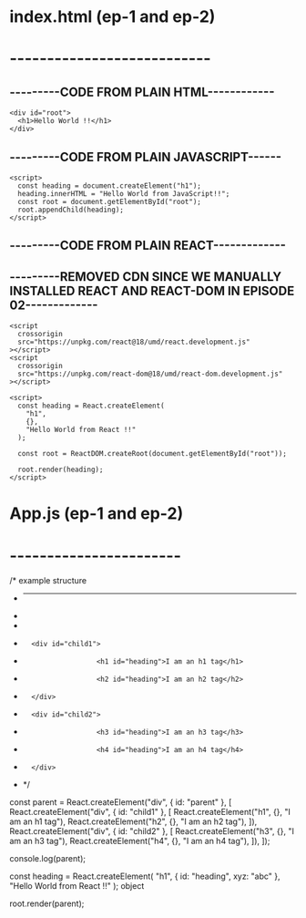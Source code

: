 # index.html (ep-1 and ep-2)

# ---------------------------

## ---------CODE FROM PLAIN HTML------------

    <div id="root">
      <h1>Hello World !!</h1>
    </div>

## ---------CODE FROM PLAIN JAVASCRIPT------

    <script>
      const heading = document.createElement("h1");
      heading.innerHTML = "Hello World from JavaScript!!";
      const root = document.getElementById("root");
      root.appendChild(heading);
    </script>

## ---------CODE FROM PLAIN REACT-------------

## ---------REMOVED CDN SINCE WE MANUALLY INSTALLED REACT AND REACT-DOM IN EPISODE 02-------------

    <script
      crossorigin
      src="https://unpkg.com/react@18/umd/react.development.js"
    ></script>
    <script
      crossorigin
      src="https://unpkg.com/react-dom@18/umd/react-dom.development.js"
    ></script>

    <script>
      const heading = React.createElement(
        "h1",
        {},
        "Hello World from React !!"
      );

      const root = ReactDOM.createRoot(document.getElementById("root"));

      root.render(heading);
    </script>

# App.js (ep-1 and ep-2)

# -----------------------

/\* example structure

- ***
-
- <div id="parent">
-       <div id="child1">
-                       <h1 id="heading">I am an h1 tag</h1>
-                       <h2 id="heading">I am an h2 tag</h2>
-       </div>
-       <div id="child2">
-                       <h3 id="heading">I am an h3 tag</h3>
-                       <h4 id="heading">I am an h4 tag</h4>
-       </div>
- </div>
  */

const parent = React.createElement("div", { id: "parent" }, [
React.createElement("div", { id: "child1" }, [
React.createElement("h1", {}, "I am an h1 tag"),
React.createElement("h2", {}, "I am an h2 tag"),
]),
React.createElement("div", { id: "child2" }, [
React.createElement("h3", {}, "I am an h3 tag"),
React.createElement("h4", {}, "I am an h4 tag"),
]),
]);

console.log(parent);

const heading = React.createElement(
"h1",
{ id: "heading", xyz: "abc" },
"Hello World from React !!"
); object

root.render(parent);
